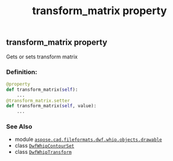 ﻿---
title: transform_matrix property
second_title: Aspose.CAD for Python via .NET API References
description: 
type: docs
weight: 170
url: /python-net/aspose.cad.fileformats.dwf.whip.objects.drawable/dwfwhipcontourset/transform_matrix/
is_root: false
---

## transform_matrix property


Gets or sets transform matrix
### Definition:
```python
@property
def transform_matrix(self):
    ...
@transform_matrix.setter
def transform_matrix(self, value):
    ...
```

### See Also
* module [`aspose.cad.fileformats.dwf.whip.objects.drawable`](../../)
* class [`DwfWhipContourSet`](/cad/python-net/aspose.cad.fileformats.dwf.whip.objects.drawable/dwfwhipcontourset)
* class [`DwfWhipTransform`](/cad/python-net/aspose.cad.fileformats.dwf.whip.objects/dwfwhiptransform)
